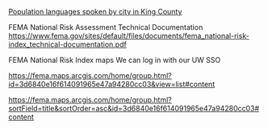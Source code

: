 [Population languages spoken by city in King County](https://kingcounty.gov/en/dept/executive-services/governance-leadership/emergency-management/teams-committees/inclusive-communications)

FEMA National Risk Assessment Technical Documentation
https://www.fema.gov/sites/default/files/documents/fema_national-risk-index_technical-documentation.pdf

FEMA National Risk Index maps
We can log in with our UW SSO

https://fema.maps.arcgis.com/home/group.html?id=3d6840e16f614091965e47a94280cc03&view=list#content

https://fema.maps.arcgis.com/home/group.html?sortField=title&sortOrder=asc&id=3d6840e16f614091965e47a94280cc03#content